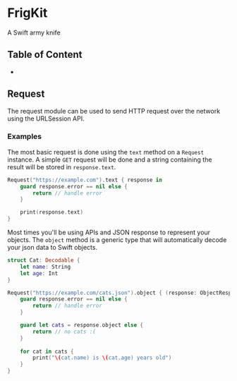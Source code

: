 # FrigKit
A Swift army knife

## Table of Content

- [Request]: https://github.com/afrigon/FrigKit#request	"Request Link"

## Request

The request module can be used to send HTTP request over the network using the URLSession API.

### Examples

The most basic request is done using the `text` method on a `Request` instance. A simple `GET` request will be done and a string containing the result will be stored in `response.text`.

```swift
Request("https://example.com").text { response in
	guard response.error == nil else {
        return // handle error
    }

	print(response.text)
}
```

Most times you'll be using APIs and JSON response to represent your objects. The `object` method is a generic type that will automatically decode your json data to Swift objects.

```swift
struct Cat: Decodable {
	let name: String
    let age: Int
}

Request("https://example.com/cats.json").object { (response: ObjectResponse<[Cat]>) in
	guard response.error == nil else {
        return // handle error
	}

	guard let cats = response.object else {
    	return // no cats :(                                                 
	}
                                                 
	for cat in cats {
     	print("\(cat.name) is \(cat.age) years old")   
    }
}
```


